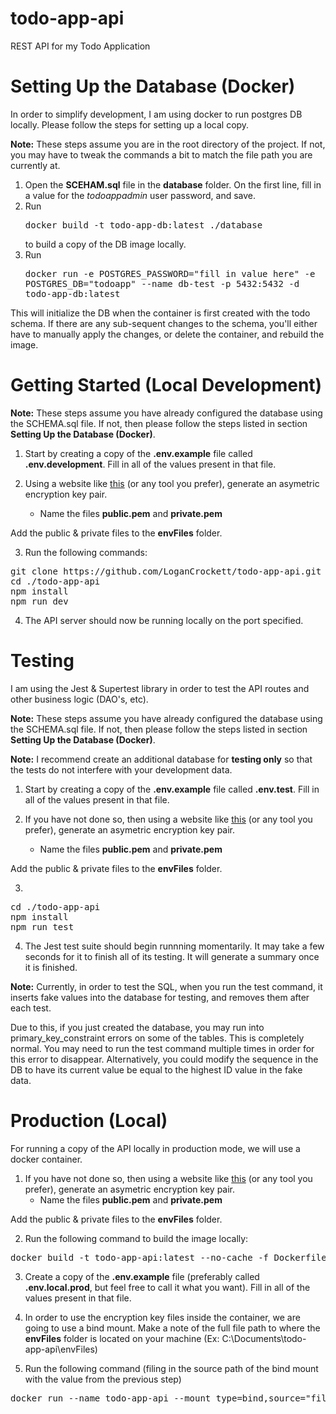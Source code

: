 # todo-app-api

REST API for my Todo Application

# Setting Up the Database (Docker)
In order to simplify development, I am using docker to run postgres DB locally. Please follow the steps for setting up a local copy.

**Note:** These steps assume you are in the root directory of the project. If not, you may have to tweak the commands a bit to match the file path you are currently at.

1. Open the **SCEHAM.sql** file in the **database** folder. On the first line, fill in a value for the *todoappadmin* user password, and save.
2. Run <pre>docker build -t todo-app-db:latest ./database</pre> to build a copy of the DB image locally.
3. Run <pre>docker run -e POSTGRES_PASSWORD="fill in value here" -e POSTGRES_DB="todoapp" --name db-test -p 5432:5432 -d todo-app-db:latest</pre>

This will initialize the DB when the container is first created with the todo schema. If there are any sub-sequent changes to the schema, you'll either have to manually apply the changes, or delete the container, and rebuild the image.

# Getting Started (Local Development)
**Note:** These steps assume you have already configured the database using the SCHEMA.sql file. If not, then please follow the steps listed in section **Setting Up the Database (Docker)**.

1. Start by creating a copy of the **.env.example** file called **.env.development**. Fill in all of the values present in that file.

2. Using a website like [this](https://cryptotools.net/rsagen) (or any tool you prefer), generate an asymetric encryption key pair.
    - Name the files **public.pem** and **private.pem**

Add the public & private files to the **envFiles** folder.

3. Run the following commands:
<pre>
git clone https://github.com/LoganCrockett/todo-app-api.git
cd ./todo-app-api
npm install
npm run dev
</pre>
4. The API server should now be running locally on the port specified.

# Testing
I am using the Jest & Supertest library in order to test the API routes and other business logic (DAO's, etc).

**Note:** These steps assume you have already configured the database using the SCHEMA.sql file. If not, then please follow the steps listed in section **Setting Up the Database (Docker)**.

**Note:** I recommend create an additional database for **testing only** so that the tests do not interfere with your development data.

1. Start by creating a copy of the **.env.example** file called **.env.test**. Fill in all of the values present in that file.

2. If you have not done so, then using a website like [this](https://cryptotools.net/rsagen) (or any tool you prefer), generate an asymetric encryption key pair.
    - Name the files **public.pem** and **private.pem**

Add the public & private files to the **envFiles** folder.

3. 
<pre>
cd ./todo-app-api
npm install
npm run test
</pre>
4. The Jest test suite should begin runnning momentarily. It may take a few seconds for it to finish all of its testing. It will generate a summary once it is finished.

**Note:** Currently, in order to test the SQL, when you run the test command, it inserts fake values into the database for testing, and removes them after each test.

Due to this, if you just created the database, you may run into primary_key_constraint errors on some of the tables. This is completely normal. You may need to run the test command multiple times in order for this error to disappear. Alternatively, you could modify the sequence in the DB to have its current value be equal to the highest ID value in the fake data.

# Production (Local)
For running a copy of the API locally in production mode, we will use a docker container.

1. If you have not done so, then using a website like [this](https://cryptotools.net/rsagen) (or any tool you prefer), generate an asymetric encryption key pair.
    - Name the files **public.pem** and **private.pem**

Add the public & private files to the **envFiles** folder.

2. Run the following command to build the image locally:
<pre>
docker build -t todo-app-api:latest --no-cache -f Dockerfile.local.prod .
</pre>

3. Create a copy of the **.env.example** file (preferably called **.env.local.prod**, but feel free to call it what you want). Fill in all of the values present in that file.

4. In order to use the encryption key files inside the container, we are going to use a bind mount. Make a note of the full file path to where the **envFiles** folder is located on your machine (Ex: C:\Documents\todo-app-api\envFiles)

5. Run the following command (filing in the source path of the bind mount with the value from the previous step)
<pre>
docker run --name todo-app-api --mount type=bind,source="fill in value here",target=/todo-app-api/envFiles -d --env-file=./.env.local.prod -p 4000:4000 todo-app-api:latest
</pre>